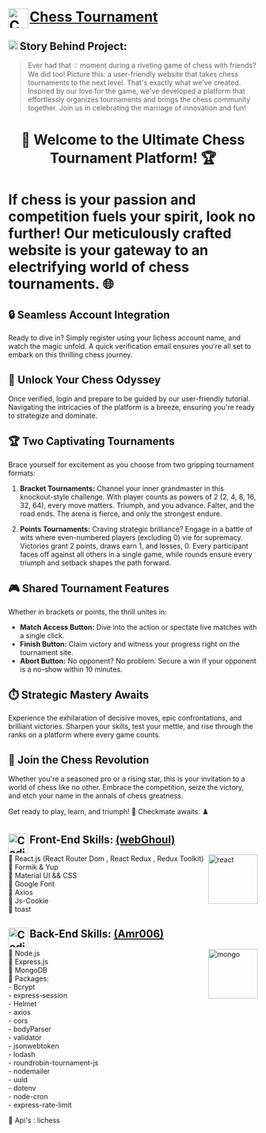 
# <img align="left" alt="Coding" width="40" src="https://cdn-icons-png.flaticon.com/128/3083/3083603.png" alt="chess tournament"/> <a href="https://chess-tournament.onrender.com">Chess Tournament</a>


## <img align="left" alt="Coding" width="20" src="https://media0.giphy.com/media/3o85xvnSxCKJZaSYmI/giphy.webp?cid=ecf05e47fg31vxa0zgaovhivquofwybir90x72kgvb9iga47&ep=v1_gifs_search&rid=giphy.webp&ct=g" alt=""/>Story Behind Project:
>Ever had that 💡 moment during a riveting game of chess with friends? We did too! Picture this: a user-friendly website that takes chess tournaments to the next level. That's exactly what we've created. Inspired by our love for the game, we've developed a platform that effortlessly organizes tournaments and brings the chess community together. Join us in celebrating the marriage of innovation and fun!

<h1 align="center"> 🌟 Welcome to the Ultimate Chess Tournament Platform! 🏆<h1>

If chess is your passion and competition fuels your spirit, look no further! Our meticulously crafted website is your gateway to an electrifying world of chess tournaments. 🌐

## 🔒 Seamless Account Integration
Ready to dive in? Simply register using your lichess account name, and watch the magic unfold. A quick verification email ensures you're all set to embark on this thrilling chess journey.

## 🔑 Unlock Your Chess Odyssey
Once verified, login and prepare to be guided by our user-friendly tutorial. Navigating the intricacies of the platform is a breeze, ensuring you're ready to strategize and dominate.

## 🏆 Two Captivating Tournaments
Brace yourself for excitement as you choose from two gripping tournament formats:

1. **Bracket Tournaments:** Channel your inner grandmaster in this knockout-style challenge. With player counts as powers of 2 (2, 4, 8, 16, 32, 64), every move matters. Triumph, and you advance. Falter, and the road ends. The arena is fierce, and only the strongest endure.

2. **Points Tournaments:** Craving strategic brilliance? Engage in a battle of wits where even-numbered players (excluding 0) vie for supremacy. Victories grant 2 points, draws earn 1, and losses, 0. Every participant faces off against all others in a single game, while rounds ensure every triumph and setback shapes the path forward.

## 🎮 Shared Tournament Features
Whether in brackets or points, the thrill unites in:

- **Match Access Button:** Dive into the action or spectate live matches with a single click.
- **Finish Button:** Claim victory and witness your progress right on the tournament site.
- **Abort Button:** No opponent? No problem. Secure a win if your opponent is a no-show within 10 minutes.

## ⏱️ Strategic Mastery Awaits
Experience the exhilaration of decisive moves, epic confrontations, and brilliant victories. Sharpen your skills, test your mettle, and rise through the ranks on a platform where every game counts.

## 🎉 Join the Chess Revolution
Whether you're a seasoned pro or a rising star, this is your invitation to a world of chess like no other. Embrace the competition, seize the victory, and etch your name in the annals of chess greatness.

Get ready to play, learn, and triumph! 👑 Checkmate awaits. ♟️



<h2><img align="left" alt="Coding" width="40" src="https://cdn-icons-png.flaticon.com/128/1126/1126012.png" alt="chess tournament"/>Front-End Skills: <a href="https://github.com/web-ghoul/">(webGhoul)</a></h2> 

<p>
  <img align="right" alt="react" width="100" src="https://media2.giphy.com/media/v1.Y2lkPTc5MGI3NjExODBqdzN5bzJna3A2N2pqZHA1OGR2dDl2ZXcyaWprMmYwaGJjZDk3MCZlcD12MV9pbnRlcm5hbF9naWZfYnlfaWQmY3Q9Zw/SvFocn0wNMx0iv2rYz/giphy.gif">
<p align="left">
  📌 React.js (React Router Dom , React Redux , Redux Toolkit) <br/>
  📌 Formik & Yup <br/>
  📌 Material UI && CSS <br/>
  📌 Google Font <br/>
  📌 Axios <br/> 
  📌 Js-Cookie <br/>
  📌 toast <br/>
</p>
</p>

<h2><img align="left" alt="Coding" width="40" src="https://cdn-icons-png.flaticon.com/128/5968/5968322.png" alt="chess tournament"/>Back-End Skills: <a href="https://github.com/amr006/">(Amr006)</a></h2>

<p>
  <img align="right" alt="mongo" width="100" src="https://media1.giphy.com/media/tAjb5pyCEBhEb8jWxC/200w.webp">
<p align="left">
📌 Node.js <br/>
📌 Express.js <br/>
📌 MongoDB <br/>
📌 Packages: <br/>
  - Bcrypt  <br/>
  - express-session <br/>
  - Helmet <br/>
  - axios  <br/>
  - cors <br/>
  - bodyParser <br/>
  - validator <br/>
  - jsonwebtoken <br/>
  - lodash  <br/>
  - roundrobin-tournament-js <br/>
  - nodemailer  <br/>
  - uuid   <br/>
  - dotenv <br/>
  - node-cron <br />
  - express-rate-limit <br />

📌 Api's : lichess 
</p>
</p>


